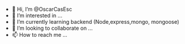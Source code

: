 - 👋 Hi, I’m @OscarCasEsc
- 👀 I’m interested in ...
- 🌱 I’m currently learning backend (Node,express,mongo, mongoose)
- 💞️ I’m looking to collaborate on ...
- 📫 How to reach me ...

<!---
OscarCasEsc/OscarCasEsc is a ✨ special ✨ repository because its `README.md` (this file) appears on your GitHub profile.
You can click the Preview link to take a look at your changes.
--->

